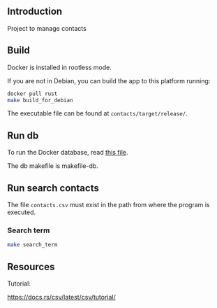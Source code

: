 ## Introduction

Project to manage contacts

## Build

Docker is installed in rootless mode.

If you are not in Debian, you can build the app to this platform running:

```bash
docker pull rust
make build_for_debian
```

The executable file can be found at `contacts/target/release/`.

## Run db

To run the Docker database, read [this file](https://github.com/CarlosAMolina/postgresql/blob/main/docker/README.md).

The db makefile is makefile-db.

## Run search contacts

The file `contacts.csv` must exist in the path from where the program is executed.

### Search term

```bash
make search_term
```

## Resources

Tutorial:

<https://docs.rs/csv/latest/csv/tutorial/>
